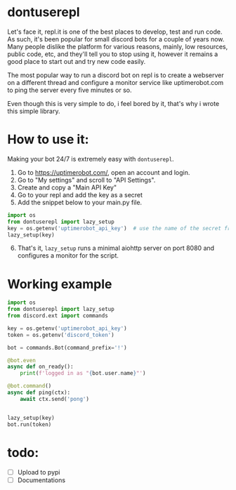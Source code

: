 # dontuserepl

Let's face it, repl.it is one of the best places to develop, test and run code. As such, it's been popular for small discord bots for a couple of years now. Many people dislike the platform for various reasons, mainly, low resources, public code, etc, and they'll tell you to stop using it, however it remains a good place to start out and try new code easily.

The most popular way to run a discord bot on repl is to create a webserver on a different thread and configure a monitor service like uptimerobot.com to ping the server every five minutes or so.

Even though this is very simple to do, i feel bored by it, that's why i wrote this simple library.

# How to use it:
Making your bot 24/7 is extremely easy with `dontuserepl`.

1) Go to https://uptimerobot.com/, open an account and login.
2) Go to "My settings" and scroll to "API Settings".
3) Create and copy a "Main API Key"
4) Go to your repl and add the key as a secret
5) Add the snippet below to your main.py file.
```python
import os
from dontuserepl import lazy_setup
key = os.getenv('uptimerobot_api_key')  # use the name of the secret from step 4
lazy_setup(key)
```
6) That's it, `lazy_setup` runs a minimal aiohttp server on port 8080 and configures a monitor for the script.


# Working example
```python
import os
from dontuserepl import lazy_setup
from discord.ext import commands

key = os.getenv('uptimerobot_api_key')
token = os.getenv('discord_token')

bot = commands.Bot(command_prefix='!')

@bot.even
async def on_ready():
    print(f'logged in as "{bot.user.name}"')

@bot.command()
async def ping(ctx):
    await ctx.send('pong')


lazy_setup(key)
bot.run(token)
```

# todo:
- [ ] Upload to pypi
- [ ] Documentations
